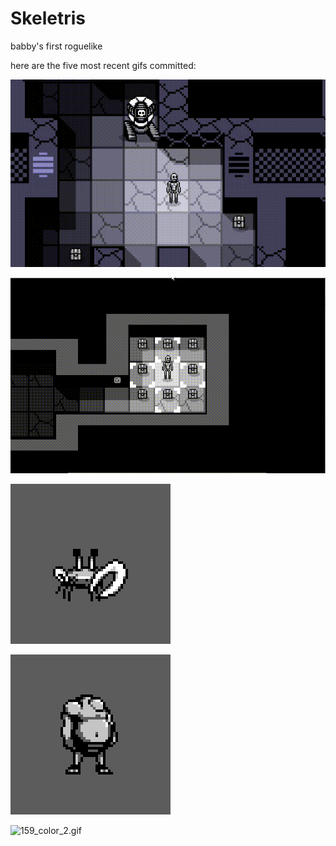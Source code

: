 # Skeletris
babby's first roguelike

here are the five most recent gifs committed:

![163_robo_boss.gif](gifs/163_robo_boss.gif?raw=true "163_robo_boss")

![162_holy_artifact.gif](gifs/162_holy_artifact.gif?raw=true "162_holy_artifact")

![161_crab.gif](gifs/161_crab.gif?raw=true "161_crab")

![160_putrid_host.gif](gifs/160_putrid_host.gif?raw=true "160_putrid_host")

![159_color_2.gif](gifs/159_color_2.gif?raw=true "159_color_2")

